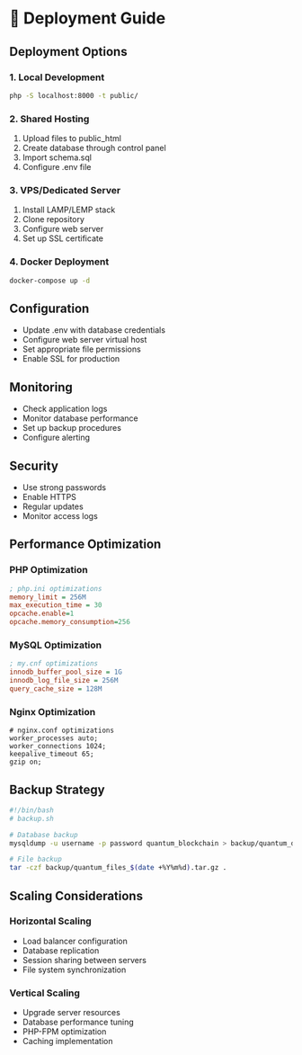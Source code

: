 # 🚀 Deployment Guide

## Deployment Options

### 1. Local Development
```bash
php -S localhost:8000 -t public/
```

### 2. Shared Hosting
1. Upload files to public_html
2. Create database through control panel
3. Import schema.sql
4. Configure .env file

### 3. VPS/Dedicated Server
1. Install LAMP/LEMP stack
2. Clone repository
3. Configure web server
4. Set up SSL certificate

### 4. Docker Deployment
```bash
docker-compose up -d
```

## Configuration
- Update .env with database credentials
- Configure web server virtual host
- Set appropriate file permissions
- Enable SSL for production

## Monitoring
- Check application logs
- Monitor database performance
- Set up backup procedures
- Configure alerting

## Security
- Use strong passwords
- Enable HTTPS
- Regular updates
- Monitor access logs

## Performance Optimization

### PHP Optimization
```ini
; php.ini optimizations
memory_limit = 256M
max_execution_time = 30
opcache.enable=1
opcache.memory_consumption=256
```

### MySQL Optimization
```ini
; my.cnf optimizations
innodb_buffer_pool_size = 1G
innodb_log_file_size = 256M
query_cache_size = 128M
```

### Nginx Optimization
```nginx
# nginx.conf optimizations
worker_processes auto;
worker_connections 1024;
keepalive_timeout 65;
gzip on;
```

## Backup Strategy
```bash
#!/bin/bash
# backup.sh

# Database backup
mysqldump -u username -p password quantum_blockchain > backup/quantum_db_$(date +%Y%m%d).sql

# File backup
tar -czf backup/quantum_files_$(date +%Y%m%d).tar.gz .
```

## Scaling Considerations

### Horizontal Scaling
- Load balancer configuration
- Database replication
- Session sharing between servers
- File system synchronization

### Vertical Scaling
- Upgrade server resources
- Database performance tuning
- PHP-FPM optimization
- Caching implementation
